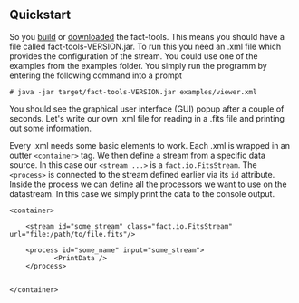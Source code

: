 ## Quickstart

So you [build](./build.html) or [downloaded](./download.html) the fact-tools. This means you should have a file 
called fact-tools-VERSION.jar. To run this you need an .xml file which provides the configuration of the stream.
You could use one of the examples from the examples folder. You simply run the programm by entering the following command 
into a prompt
 
    # java -jar target/fact-tools-VERSION.jar examples/viewer.xml
    
You should see the graphical user interface (GUI) popup after a couple of seconds.
Let's write our own .xml file for reading in a .fits file and printing out some information.

Every .xml needs some basic elements to work. Each .xml is wrapped in an outter `<container>` tag.
We then define a stream from a specific data source. In this case our `<stream ...>` is a `fact.io.FitsStream`.
The `<process>` is connected to the stream defined earlier via its `id` attribute. Inside the 
process we can define all the processors we want to use on the datastream. In this case we simply print
the data to the console output.

    <container>
    
        <stream id="some_stream" class="fact.io.FitsStream"  url="file:/path/to/file.fits"/>
    
        <process id="some_name" input="some_stream">
               <PrintData />
        </process>
    
    
    </container>

    
